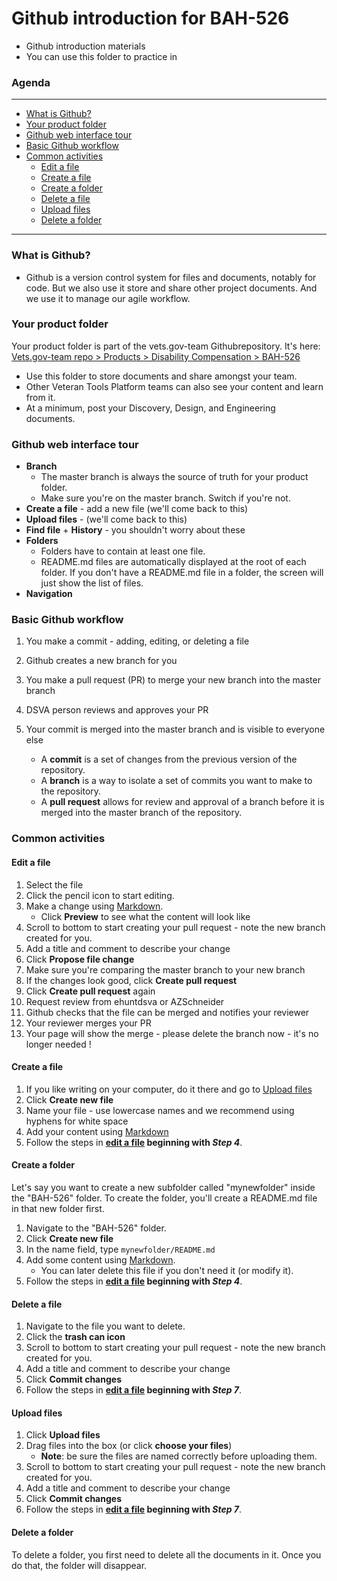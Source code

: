 # Github introduction for BAH-526

* Github introduction materials
* You can use this folder to practice in

### Agenda

<hr>

* [What is Github?](#what-is-github)
* [Your product folder](#your-product-folder)
* [Github web interface tour](#github-web-interface-tour)
* [Basic Github workflow](#basic-github-workflow)
* [Common activities](#common-activities)
  * [Edit a file](#edit-a-file)
  * [Create a file](#create-a-file)
  * [Create a folder](#create-a-folder)
  * [Delete a file](#delete-a-file)
  * [Upload files](#upload-files)
  * [Delete a folder](#delete-a-folder)

<hr>

### What is Github?

* Github is a version control system for files and documents, notably for code. But we also use it store and share other project documents. And we use it to manage our agile workflow.


### Your product folder

Your product folder is part of the vets.gov-team Githubrepository. It's here: [Vets.gov-team repo > Products > Disability Compensation > BAH-526](https://github.com/department-of-veterans-affairs/vets.gov-team/tree/master/Products/Disability%20Compensation/BAH-526)

* Use this folder to store documents and share amongst your team.
* Other Veteran Tools Platform teams can also see your content and learn from it.
* At a minimum, post your Discovery, Design, and Engineering documents.


### Github web interface tour

* **Branch**
  * The master branch is always the source of truth for your product folder.
  * Make sure you're on the master branch. Switch if you're not.
* **Create a file** - add a new file (we'll come back to this)
* **Upload files** - (we'll come back to this)
* **Find file** + **History** - you shouldn't worry about these
* **Folders**
  * Folders have to contain at least one file.
  * README.md files are automatically displayed at the root of each folder. If you don't have a README.md file in a folder, the screen will just show the list of files.
* **Navigation**


### Basic Github workflow

1. You make a commit - adding, editing, or deleting a file
1. Github creates a new branch for you
1. You make a pull request (PR) to merge your new branch into the master branch
1. DSVA person reviews and approves your PR
1. Your commit is merged into the master branch and is visible to everyone else

    * A **commit** is a set of changes from the previous version of the repository.
    * A **branch** is a way to isolate a set of commits you want to make to the repository.
    * A **pull request** allows for review and approval of a branch before it is merged into the master branch of the repository.


### Common activities

#### Edit a file

1. Select the file
1. Click the pencil icon to start editing.
1. Make a change using [Markdown](https://guides.github.com/features/mastering-markdown/).
    * Click **Preview** to see what the content will look like
1. Scroll to bottom to start creating your pull request - note the new branch created for you.
1. Add a title and comment to describe your change
1. Click **Propose file change**
1. Make sure you're comparing the master branch to your new branch
1. If the changes look good, click **Create pull request**
1. Click **Create pull request** again
1. Request review from ehuntdsva or AZSchneider
1. Github checks that the file can be merged and notifies your reviewer
1. Your reviewer merges your PR
1. Your page will show the merge - please delete the branch now - it's no longer needed !


#### Create a file

1. If you like writing on your computer, do it there and go to [Upload files](#upload-files)
1. Click **Create new file**
1. Name your file - use lowercase names and we recommend using hyphens for white space
1. Add your content using [Markdown](https://guides.github.com/features/mastering-markdown/)
1. Follow the steps in **[edit a file](#edit-a-file) beginning with *Step 4***.


#### Create a folder

Let's say you want to create a new subfolder called "mynewfolder" inside the "BAH-526" folder. To create the folder, you'll create a README.md file in that new folder first.

1. Navigate to the "BAH-526" folder.
1. Click **Create new file**
1. In the name field, type
```mynewfolder/README.md```
1. Add some content using [Markdown](https://guides.github.com/features/mastering-markdown/).
    * You can later delete this file if you don't need it (or modify it).
1. Follow the steps in **[edit a file](#edit-a-file) beginning with *Step 4***.


#### Delete a file

1. Navigate to the file you want to delete.
1. Click the **trash can icon**
1. Scroll to bottom to start creating your pull request - note the new branch created for you.
1. Add a title and comment to describe your change
1. Click **Commit changes**
1. Follow the steps in **[edit a file](#edit-a-file) beginning with *Step 7***.


#### Upload files

1. Click **Upload files**
1. Drag files into the box (or click **choose your files**)
    * **Note**: be sure the files are named correctly before uploading them.
1. Scroll to bottom to start creating your pull request - note the new branch created for you.
1. Add a title and comment to describe your change
1. Click **Commit changes**
1. Follow the steps in **[edit a file](#edit-a-file) beginning with *Step 7***.


#### Delete a folder

To delete a folder, you first need to delete all the documents in it. Once you do that, the folder will disappear.
